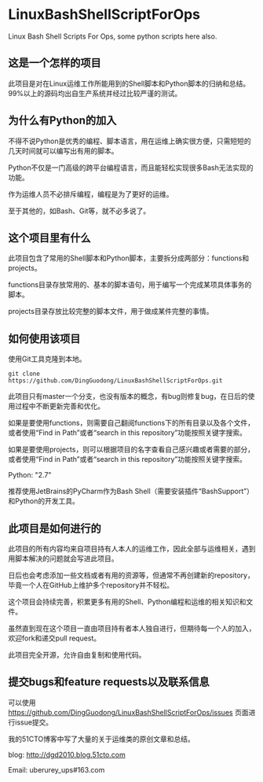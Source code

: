 LinuxBashShellScriptForOps
===========
Linux Bash Shell Scripts For Ops, some python scripts here also.

## 这是一个怎样的项目
此项目是对在Linux运维工作所能用到的Shell脚本和Python脚本的归纳和总结。
99%以上的源码均出自生产系统并经过比较严谨的测试。

## 为什么有Python的加入
不得不说Python是优秀的编程、脚本语言，用在运维上确实很方便，只需短短的几天时间就可以编写出有用的脚本。

Python不仅是一门高级的跨平台编程语言，而且能轻松实现很多Bash无法实现的功能。

作为运维人员不必排斥编程，编程是为了更好的运维。

至于其他的，如Bash、Git等，就不必多说了。

## 这个项目里有什么
此项目包含了常用的Shell脚本和Python脚本，主要拆分成两部分：functions和projects。

functions目录存放常用的、基本的脚本语句，用于编写一个完成某项具体事务的脚本。

projects目录存放比较完整的脚本文件，用于做成某件完整的事情。

## 如何使用该项目
使用Git工具克隆到本地。

```
git clone https://github.com/DingGuodong/LinuxBashShellScriptForOps.git
```

此项目只有master一个分支，也没有版本的概念，有bug则修复bug，在日后的使用过程中不断更新完善和优化。

如果是要使用functions，则需要自己翻阅functions下的所有目录以及各个文件，
或者使用“Find in Path”或者“search in this repository”功能按照关键字搜索。

如果是要使用projects，则可以根据项目的名字查看自己感兴趣或者需要的部分，
或者使用“Find in Path”或者“search in this repository”功能按照关键字搜索。

Python: "2.7"

推荐使用JetBrains的PyCharm作为Bash Shell（需要安装插件“BashSupport”）和Python的开发工具。

## 此项目是如何进行的
此项目的所有内容均来自项目持有人本人的运维工作，因此全部与运维相关，遇到用脚本解决的问题就会写进此项目。

日后也会考虑添加一些文档或者有用的资源等，但通常不再创建新的repository，毕竟一个人在GitHub上维护多个repository并不轻松。

这个项目会持续完善，积累更多有用的Shell、Python编程和运维的相关知识和文件。

虽然直到现在这个项目一直由项目持有者本人独自进行，但期待每一个人的加入，欢迎fork和递交pull request。

此项目完全开源，允许自由复制和使用代码。

## 提交bugs和feature requests以及联系信息
可以使用 https://github.com/DingGuodong/LinuxBashShellScriptForOps/issues 页面进行issue提交。

我的51CTO博客中写了大量的关于运维类的原创文章和总结。

blog: http://dgd2010.blog.51cto.com

Email: uberurey_ups#163.com

